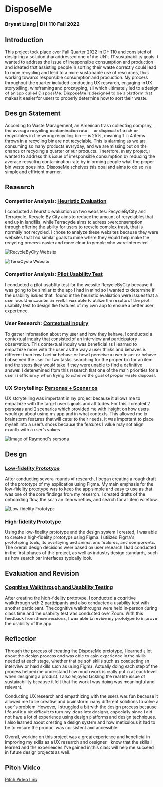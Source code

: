 # DisposeMe

### Bryant Liang | DH 110 Fall 2022

## Introduction
This project took place over Fall Quarter 2022 in DH 110 and consisted of designing a solution that addressed one of the UN's 17 sustainability goals. I wanted to address the issue of irresponsible consumption and production and ideated that assisting people in sorting their waste correctly could lead to more recycling and lead to a more sustainable use of resources, thus working towards responsible consumption and production. My process throughout the quarter included conducting UX research, engaging in UX storytelling, wireframing and prototyping, all which ultimately led to a design of an app called DisposeMe. DisposeMe is designed to be a platform that makes it easier for users to properly determine how to sort their waste. 

## Design Statement
According to Waste Management, an American trash collecting company, the average recycling contamination rate — or disposal of trash or recyclables in the wrong recycling bin — is 25%, meaning 1 in 4 items thrown in a recycling bin are not recyclable. This is alarming as we are consuming so many products everyday, and we are missing out on the chance of recycling a quarter of our products. Therefore, in my project, I wanted to address this issue of irresponsible consumption by reducing the average recycling contamination rate by informing people what the proper bin waste goes into. DisposeMe acheives this goal and aims to do so in a simple and efficient manner.

## Research

### Competitor Analysis: [Heuristic Evaluation](https://github.com/brygoesmoo/DH110/tree/main/Assignment%201)

I conducted a heurstic evaluation on two websites: RecycleByCity and Terracycle. Recycle By City aims to reduce the amount of recyclables that end up in landfills, while Terracycle aims to adress overconsumption through offering the ability for users to recycle complex trash, that is normally not recycled. I chose to analyze these websites because they were websites that had similar goals to mine where they would help make the recycling process easier and more clear to people who were interested. 

![RecycleByCity Website](https://user-images.githubusercontent.com/79380837/204640945-77589740-b66d-4946-a7fa-10046f440e1f.png)

![TerraCycle Website](https://user-images.githubusercontent.com/79380837/204641048-24ec08ca-8adb-4629-bc7f-5ae6bc71b3b5.png)

### Competitor Analysis: [Pilot Usability Test](https://github.com/brygoesmoo/DH110/tree/main/assignment02)

I conducted a pilot usability test for the website RecycleByCity because it was going to be similar to the app I had in mind so I wanted to determine if the usability issues that I found in the heuristic evaluation were issues that a user would encounter as well. I was able to utilize the results of the pilot usability test to design the features of my own app to ensure a better user experience. 

### User Research: [Contextual Inquiry](https://github.com/brygoesmoo/DH110/tree/main/Assignment%203)

To gather information about my user and how they behave, I conducted a contextual inquiry that consisted of an interview and participatory observation. This contextual inquiry was beneficial as I learned to empathize more with the user as the way a user thinks and behaves is different than how I act or behave or how I perceive a user to act or behave. I observed the user for two tasks: searching for the proper bin for an item and the steps they would take if they were unable to find a definitive answer. I deteremined from this research that one of the main priorities for a user is efficiency when trying to acheive the goal of proper waste disposal. 

### UX Storytelling: [Personas + Scenarios](https://github.com/brygoesmoo/DH110/tree/main/Assignment%204)

UX storytelling was important in my project because it allows me to empathize with the target user’s goals and attitudes. For this, I created 2 personas and 2 scenarios which provided me with insight on how users would go about using my app and in what contexts. This allowed me to brainstorm features that will cater to their needs. It was important to place myself into a user’s shoes because the features I value may not align exactly with a user’s values. 

![Image of Raymond's persona](https://user-images.githubusercontent.com/79380837/199350908-0e622ab8-50e6-462f-9b41-eb2fa5b0366e.png)

## Design

### [Low-fidelity Prototype](https://github.com/brygoesmoo/DH110/tree/main/Assignment%205)

After conducting several rounds of research, I began creating a rough draft of the prototype of my application using Figma. My main emphasis for the low-fidelity prototype was to keep the app simple and easy to use as that was one of the core findings from my research. I created drafts of the onboarding flow, the scan an item wireflow, and search for an item wireflow. 

![Low-fidelity Prototype](https://user-images.githubusercontent.com/79380837/204640863-c876e9fb-2fbd-406a-93b6-e37274b6547b.png)

### [High-fidelity Prototype](https://github.com/brygoesmoo/DH110/tree/main/Assignment%207)

Using the low-fidelity prototype and the design system I created, I was able to create a high-fidelity prototype using Figma. I utilized Figma's prototyping tools, its overlaying and animations features, and  components. The overall design decisions were based on user research I had conducted in the first phases of this project, as well as industry design standards, such as how search bar interfaces typically look.

## Evaluation and Revision

### [Cognitive Walkthrough and Usability Testing](https://github.com/brygoesmoo/DH110/tree/main/Assignment%207) 

After creating the high-fidelity prototype, I conducted a cognitive walkthrough with 2 participants and also conducted a usability test with another participant. The cognitive walkthroughs were held in-person during class time and the usability test was conducted over Zoom. With this feedback from these sessions, I was able to revise my prototype to improve the usability of the app. 

## Reflection

Through the process of creating the DisposeMe prototype, I learned a lot about the design process and was able to gain experience in the skills needed at each stage, whether that be soft skills such as conducting an interview or hard skills such as using Figma. Actually doing each step of the process helped me understand how much work is really put in at each level when designing a product. I also enjoyed tackling the real life issue of sustainability because it felt that the work I was doing was meaningful and relevant.

Conducting UX research and empathizing with the users was fun because it allowed me to be creative and brainstorm many different solutions to solve a user's problem. However, I struggled a bit with the design process because I found it a bit difficult to turn my ideas into designs, especially since I did not have a lot of experience using design platforms and design techniques. I also learned about creating a design system and how meticulous it had to be to ensure the product was consistent and accessible. 

Overall, working on this project was a great experience and beneficial in improving my skills as a UX research and designer. I know that the skills I learned and the experiences I've gained in this class will help me succeed in future design projects as well. 

## Pitch Video
[Pitch Video Link](https://drive.google.com/file/d/1sUZQON0oWMSnkP6cnf3tCs6uhc-F9REX/view?usp=sharing)
